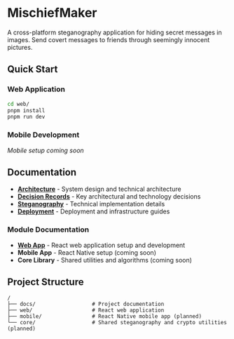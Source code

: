 # MischiefMaker

A cross-platform steganography application for hiding secret messages in images. Send covert messages to friends through seemingly innocent pictures.

## Quick Start

### Web Application
```bash
cd web/
pnpm install
pnpm run dev
```

### Mobile Development
*Mobile setup coming soon*

## Documentation

- **[Architecture](docs/architecture.md)** - System design and technical architecture
- **[Decision Records](docs/decisions.md)** - Key architectural and technology decisions
- **[Steganography](docs/steganography.md)** - Technical implementation details
- **[Deployment](docs/deployment.md)** - Deployment and infrastructure guides

### Module Documentation
- **[Web App](web/README.md)** - React web application setup and development
- **Mobile App** - React Native setup (coming soon)
- **Core Library** - Shared utilities and algorithms (coming soon)

## Project Structure

```
/
├── docs/                  # Project documentation
├── web/                   # React web application
├── mobile/                # React Native mobile app (planned)
└── core/                  # Shared steganography and crypto utilities (planned)
```
